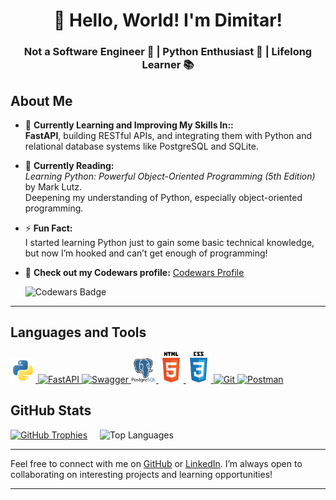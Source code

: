 <h1 align="center">👋 Hello, World! I'm Dimitar!</h1>
<h3 align="center">Not a Software Engineer 👶 | Python Enthusiast 🐍 | Lifelong Learner 📚</h3>

## About Me

- 🌱 **Currently Learning and Improving My Skills In::**  
  **FastAPI**, building RESTful APIs, and integrating them with Python and relational database systems like PostgreSQL and SQLite.

- 📖 **Currently Reading:**  
  *Learning Python: Powerful Object-Oriented Programming (5th Edition)* by Mark Lutz.  
  Deepening my understanding of Python, especially object-oriented programming.

- ⚡ **Fun Fact:**  
  I started learning Python just to gain some basic technical knowledge, but now I’m hooked and can’t get enough of programming!

- 🔗 **Check out my Codewars profile:** [Codewars Profile](https://www.codewars.com/users/draganovdimitar2)  
  
  ![Codewars Badge](https://www.codewars.com/users/draganovdimitar2/badges/large)

---

## Languages and Tools

<p align="left"> 
  <a href="https://www.python.org" target="_blank" rel="noreferrer"> 
    <img src="https://raw.githubusercontent.com/devicons/devicon/master/icons/python/python-original.svg" alt="Python" width="40" height="40"/> 
  </a> 
  <a href="https://fastapi.tiangolo.com/" target="_blank" rel="noreferrer"> 
    <img src="https://raw.githubusercontent.com/tiangolo/fastapi/master/docs/en/docs/img/logo-margin/logo-teal.png" alt="FastAPI" width="100" height="40"/> 
  </a> 
  <a href="https://swagger.io/" target="_blank" rel="noreferrer"> 
    <img src="https://miro.medium.com/v2/resize:fit:1400/format:webp/1*C_u3RtbZnYzRI10IUWbPfg.png" alt="Swagger" width="100" height="40"/> 
  </a>
  <a href="https://www.postgresql.org" target="_blank" rel="noreferrer"> 
    <img src="https://raw.githubusercontent.com/devicons/devicon/master/icons/postgresql/postgresql-original-wordmark.svg" alt="PostgreSQL" width="40" height="40"/> 
  </a> 
  <a href="https://www.w3.org/html/" target="_blank" rel="noreferrer"> 
    <img src="https://raw.githubusercontent.com/devicons/devicon/master/icons/html5/html5-original-wordmark.svg" alt="HTML5" width="40" height="50"/> 
  </a> 
  <a href="https://www.w3schools.com/css/" target="_blank" rel="noreferrer"> 
    <img src="https://raw.githubusercontent.com/devicons/devicon/master/icons/css3/css3-original-wordmark.svg" alt="CSS3" width="40" height="50"/> 
  </a> 
  <a href="https://git-scm.com/" target="_blank" rel="noreferrer"> 
    <img src="https://www.vectorlogo.zone/logos/git-scm/git-scm-icon.svg" alt="Git" width="40" height="40"/> 
  </a> 
  <a href="https://postman.com" target="_blank" rel="noreferrer"> 
    <img src="https://www.vectorlogo.zone/logos/getpostman/getpostman-icon.svg" alt="Postman" width="40" height="40"/> 
  </a> 
</p>


## GitHub Stats

<div style="display: flex; justify-content: flex-start; align-items: center; width: 100%; gap: 20px; flex-wrap: wrap;">
  <a href="https://github.com/ryo-ma/github-profile-trophy">
    <img src="https://github-profile-trophy.vercel.app/?username=draganovdimitar2&title=Commits&theme=onedark&no-bg=true&no-frame=true" alt="GitHub Trophies" style="max-width: 100%; height: auto;" />
  </a>
  <img src="https://github-readme-stats.vercel.app/api/top-langs?username=draganovdimitar2&show_icons=true&locale=en&layout=compact" alt="Top Languages" style="max-width: 100%; height: auto;" />
</div>

---

Feel free to connect with me on [GitHub](https://github.com/draganovdimitar2) or [LinkedIn](https://www.linkedin.com/in/draganovdimitar). I’m always open to collaborating on interesting projects and learning opportunities!

---

